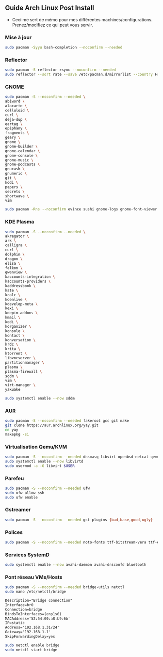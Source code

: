 ## Guide Arch Linux Post Install

* Ceci me sert de mémo pour mes différentes machines/configurations. Prenez/modifiez ce qui peut vous servir.

### Mise à jour
```sh
sudo pacman -Syyu bash-completion --noconfirm --needed
```

### Reflector
```sh
sudo pacman -S reflector rsync --noconfirm --needed
sudo reflector --sort rate --save /etc/pacman.d/mirrorlist --country France --protocol https --latest 5 --verbose
```

### GNOME
```sh
sudo pacman -S --noconfirm --needed \
abiword \
alacarte \
celluloid \
curl \
deja-dup \
eartag \
epiphany \
fragments \
geary \
gnome \
gnome-builder \
gnome-calendar \
gnome-console \
gnome-music \
gnome-podcasts \
gnucash \
gnumeric \
git \
kodi \
papers \
secrets \
shortwave \
vim 
```
```sh
sudo pacman -Rns --noconfirm evince sushi gnome-logs gnome-font-viewer snapshot decibels gnome-maps gnome-characters totem simple-scan
```

### KDE Plasma
```sh
sudo pacman -S --noconfirm --needed \
akregator \
ark \
calligra \
curl \
dolphin \
dragon \
elisa \
falkon \
gwenview \
kaccounts-integration \
kaccounts-providers \
kaddressbook \
kate \
kcalc \
kdenlive \
kdevelop-meta \
kexi \
kdepim-addons \
kmail \
kodi \
korganizer \
konsole \
kontact \
konversation \
krdc \
krita \
ktorrent \
libvncserver \
partitionmanager \
plasma \
plasma-firewall \
sddm \
vim \
virt-manager \
yakuake
```

```sh
sudo systemctl enable --now sddm
```

### AUR
```sh
sudo pacman -S --noconfirm --needed fakeroot gcc git make
git clone https://aur.archlinux.org/yay.git
cd yay
makepkg -si
```

### Virtualisation Qemu/KVM
```sh
sudo pacman -S --noconfirm --needed dnsmasq libvirt openbsd-netcat qemu
sudo systemctl enable --now libvirtd
sudo usermod -a -G libvirt $USER
```

### Parefeu
```sh
sudo pacman -S --noconfirm --needed ufw
sudo ufw allow ssh
sudo ufw enable
```

### Gstreamer
```sh
sudo pacman -S --noconfirm --needed gst-plugins-{bad,base,good,ugly}
```

### Polices
```sh
sudo pacman -S --noconfirm --needed noto-fonts ttf-bitstream-vera ttf-dejavu ttf-liberation
```

### Services SystemD
```sh
sudo systemctl enable --now avahi-daemon avahi-dnsconfd bluetooth 
```

### Pont réseau VMs/Hosts
```sh
sudo pacman -S --noconfirm --needed bridge-utils netctl
sudo nano /etc/netctl/bridge
```

```txt
Description="Bridge connection"
Interface=br0
Connection=bridge
BindsToInterfaces=(enp1s0)
MACAddress='52:54:00:a8:b9:6b'
IP=static
Address='192.168.1.31/24'
Gateway='192.168.1.1'
SkipForwardingDelay=yes
```

```sh
sudo netctl enable bridge
sudo netctl start bridge
```
